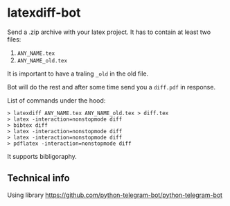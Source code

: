 # latexdiff-bot

Send a .zip archive with your latex project.
It has to contain at least two files:

1. `ANY_NAME.tex`
2. `ANY_NAME_old.tex`

It is important to have a traling `_old` in the old file. 

Bot will do the rest and after some time send you a `diff.pdf` in response.


List of commands under the hood:

```shell
> latexdiff ANY_NAME.tex ANY_NAME_old.tex > diff.tex
> latex -interaction=nonstopmode diff
> bibtex diff
> latex -interaction=nonstopmode diff
> latex -interaction=nonstopmode diff
> pdflatex -interaction=nonstopmode diff
```

It supports bibligoraphy.

## Technical info

Using library https://github.com/python-telegram-bot/python-telegram-bot

